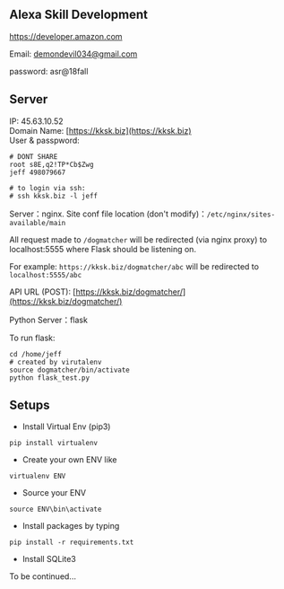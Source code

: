 

## Alexa Skill Development

https://developer.amazon.com

Email: demondevil034@gmail.com

password: asr@18fall

## Server

IP: 45.63.10.52  
Domain Name: [https://kksk.biz](https://kksk.biz)  
User & passpword:

```
# DONT SHARE
root s8E,q2!TP*Cb$Zwg
jeff 498079667

# to login via ssh:
# ssh kksk.biz -l jeff
```

Server：nginx. Site conf file location (don't modify)：`/etc/nginx/sites-available/main`  

All request made to `/dogmatcher` will be redirected (via nginx proxy) to localhost:5555 where Flask should be listening on.   

For example: `https://kksk.biz/dogmatcher/abc` will be redirected to `localhost:5555/abc`


API URL (POST): [https://kksk.biz/dogmatcher/](https://kksk.biz/dogmatcher/)

Python Server：flask

To run flask:

```
cd /home/jeff
# created by virutalenv
source dogmatcher/bin/activate
python flask_test.py
```

## Setups

* Install Virtual Env (pip3)
```
pip install virtualenv 
```

* Create your own ENV like
```
virtualenv ENV
```

* Source your ENV
```
source ENV\bin\activate
```

* Install packages by typing
```
pip install -r requirements.txt
```

* Install SQLite3

To be continued...
